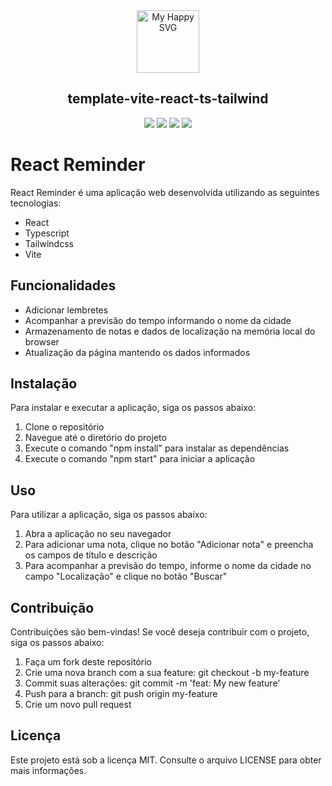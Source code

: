 <div align="center"><img src = "https://user-images.githubusercontent.com/31413093/197097625-5b3bd3cf-2bd6-4a3a-8059-a1fe9f28100b.svg" height="100px" alt="My Happy SVG"/></div>

<h2 align="center">template-vite-react-ts-tailwind</h2>

<div align="center">
<a href="https://reactjs.org/"><image src="https://img.shields.io/static/v1?label=React&message=^18&style=for-the-badge&labelColor=FFFFFF&logo=react&color=61DAFB"/></a> <a href="https://www.typescriptlang.org/"><image src="https://img.shields.io/static/v1?label=TypeScript&message=^4.9&style=for-the-badge&labelColor=FFFFFF&logo=typescript&color=3178C6"/></a> <a href="https://www.typescriptlang.org/"><image src="https://img.shields.io/static/v1?label=Tailwind%20CSS&message=^3&style=for-the-badge&labelColor=FFFFFF&logo=tailwindcss&color=06B6D4"/></a> <a href="https://cn.vitejs.dev/"><image src="https://img.shields.io/static/v1?label=Vite&message=^4&style=for-the-badge&labelColor=FFFFFF&logo=vite&color=646CFF"/></a>
</div>

 <h1>React Reminder</h1>
  <p>React Reminder é uma aplicação web desenvolvida utilizando as seguintes tecnologias:</p>
  <ul>
    <li>React</li>
    <li>Typescript</li>
    <li>Tailwindcss</li>
    <li>Vite</li>
  </ul>
  <h2>Funcionalidades</h2>
  <ul>
    <li>Adicionar lembretes</li>
    <li>Acompanhar a previsão do tempo informando o nome da cidade</li>
    <li>Armazenamento de notas e dados de localização na memória local do browser</li>
    <li>Atualização da página mantendo os dados informados</li>
  </ul>
  <h2>Instalação</h2>
  <p>Para instalar e executar a aplicação, siga os passos abaixo:</p>
  <ol>
    <li>Clone o repositório</li>
    <li>Navegue até o diretório do projeto</li>
    <li>Execute o comando "npm install" para instalar as dependências</li>
    <li>Execute o comando "npm start" para iniciar a aplicação</li>
  </ol>
  <h2>Uso</h2>
  <p>Para utilizar a aplicação, siga os passos abaixo:</p>
  <ol>
    <li>Abra a aplicação no seu navegador</li>
    <li>Para adicionar uma nota, clique no botão "Adicionar nota" e preencha os campos de título e descrição</li>
    <li>Para acompanhar a previsão do tempo, informe o nome da cidade no campo "Localização" e clique no botão "Buscar"</li>
  </ol>
  <h2>Contribuição</h2>
  <p>Contribuições são bem-vindas! Se você deseja contribuir com o projeto, siga os passos abaixo:</p>
  <ol>
    <li>Faça um fork deste repositório</li>
    <li>Crie uma nova branch com a sua feature: git checkout -b my-feature</li>
    <li>Commit suas alterações: git commit -m 'feat: My new feature'</li>
    <li>Push para a branch: git push origin my-feature</li>
    <li>Crie um novo pull request</li>
  </ol>
  <h2>Licença</h2>
  <p>Este projeto está sob a licença MIT. Consulte o arquivo LICENSE para obter mais informações.</p>
